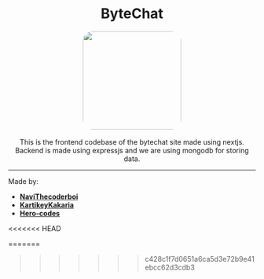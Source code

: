 <h1 align="center"><b>ByteChat</b></h1>
<p align="center">
<img width=200 height=200 style="border-radius: 20px;" src="https://raw.githubusercontent.com/Devaunch/ByteChat/master/public/assets/logo.png"/>
<br>
<br>
This is the frontend codebase of the bytechat site made using nextjs. Backend is made using expressjs and we are using mongodb for storing data.

---
Made by:
- [<b>NaviThecoderboi</b>](https://github.com/NaviTheCoderboi)
- [<b>KartikeyKakaria</b>](https://github.com/KartikeyKakaria)
- [<b>Hero-codes</b>](https://github.com/Hero-codes)
</p>
<<<<<<< HEAD

=======
>>>>>>> c428c1f7d0651a6ca5d3e72b9e41ebcc62d3cdb3
